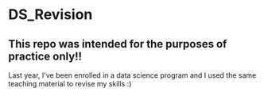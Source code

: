 # DS_Revision
## This repo was intended for the purposes of practice only!!
Last year, I've been enrolled in a data science program and I used the same teaching material to revise my skills :)